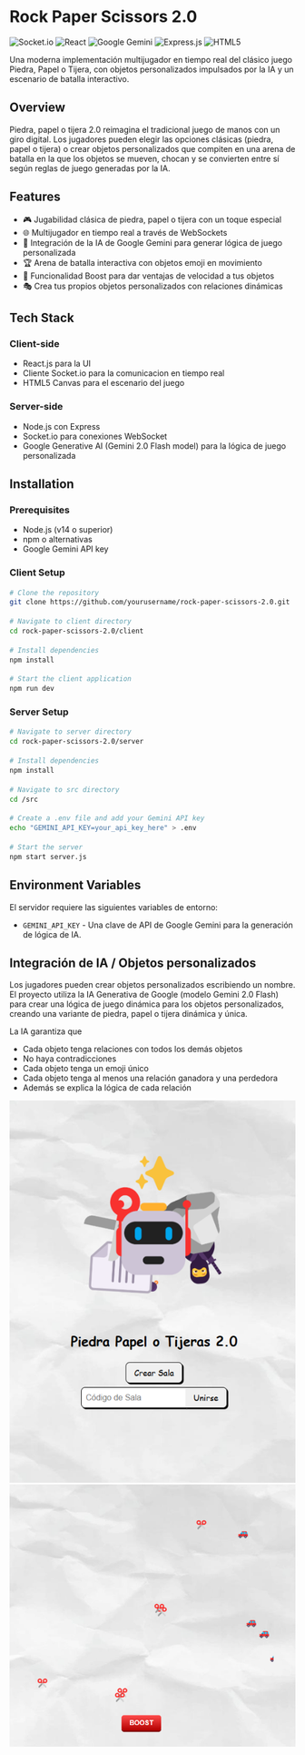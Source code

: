 # Rock Paper Scissors 2.0
![Socket.io](https://img.shields.io/badge/Socket.io-black?style=for-the-badge&logo=socket.io&badgeColor=010101)
![React](https://img.shields.io/badge/react-%2320232a.svg?style=for-the-badge&logo=react&logoColor=%2361DAFB)
![Google Gemini](https://img.shields.io/badge/google%20gemini-8E75B2?style=for-the-badge&logo=google%20gemini&logoColor=white)
![Express.js](https://img.shields.io/badge/express.js-%23404d59.svg?style=for-the-badge&logo=express&logoColor=%2361DAFB)
![HTML5](https://img.shields.io/badge/html5-%23E34F26.svg?style=for-the-badge&logo=html5&logoColor=white)

Una moderna implementación multijugador en tiempo real del clásico juego Piedra, Papel o Tijera, con objetos personalizados impulsados por la IA y un escenario de batalla interactivo.

## Overview

Piedra, papel o tijera 2.0 reimagina el tradicional juego de manos con un giro digital. Los jugadores pueden elegir las opciones clásicas (piedra, papel o tijera) o crear objetos personalizados que compiten en una arena de batalla en la que los objetos se mueven, chocan y se convierten entre sí según reglas de juego generadas por la IA.

## Features

- 🎮 Jugabilidad clásica de piedra, papel o tijera con un toque especial
- 🌐 Multijugador en tiempo real a través de WebSockets
- 🧠 Integración de la IA de Google Gemini para generar lógica de juego personalizada 
- 🏆 Arena de batalla interactiva con objetos emoji en movimiento
- 🚀 Funcionalidad Boost para dar ventajas de velocidad a tus objetos
- 🎭 Crea tus propios objetos personalizados con relaciones dinámicas

## Tech Stack

### Client-side
- React.js para la UI 
- Cliente Socket.io para la comunicacion en tiempo real
- HTML5 Canvas para el escenario del juego 

### Server-side
- Node.js con Express
- Socket.io para conexiones WebSocket 
- Google Generative AI (Gemini 2.0 Flash model) para la lógica de juego personalizada 

## Installation

### Prerequisites
- Node.js (v14 o superior)
- npm o alternativas
- Google Gemini API key

### Client Setup
```bash
# Clone the repository
git clone https://github.com/yourusername/rock-paper-scissors-2.0.git

# Navigate to client directory
cd rock-paper-scissors-2.0/client

# Install dependencies
npm install

# Start the client application
npm run dev
```

### Server Setup
```bash
# Navigate to server directory
cd rock-paper-scissors-2.0/server

# Install dependencies
npm install

# Navigate to src directory
cd /src

# Create a .env file and add your Gemini API key
echo "GEMINI_API_KEY=your_api_key_here" > .env

# Start the server
npm start server.js
```

## Environment Variables

El servidor requiere las siguientes variables de entorno:
- `GEMINI_API_KEY` - Una clave de API de Google Gemini para la generación de lógica de IA.

## Integración de IA / Objetos personalizados

Los jugadores pueden crear objetos personalizados escribiendo un nombre. El proyecto utiliza la IA Generativa de Google (modelo Gemini 2.0 Flash) para crear una lógica de juego dinámica para los objetos personalizados, creando una variante de piedra, papel o tijera dinámica y única.

La IA garantiza que
- Cada objeto tenga relaciones con todos los demás objetos
- No haya contradicciones
- Cada objeto tenga un emoji único
- Cada objeto tenga al menos una relación ganadora y una perdedora
- Además se explica la lógica de cada relación

![menu](screen1.png)
![game](screen2.png)